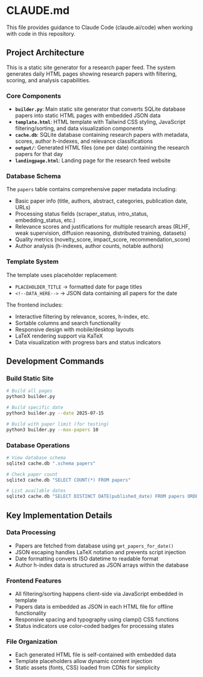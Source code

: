 # CLAUDE.md

This file provides guidance to Claude Code (claude.ai/code) when working with code in this repository.

## Project Architecture

This is a static site generator for a research paper feed. The system generates daily HTML pages showing research papers with filtering, scoring, and analysis capabilities.

### Core Components

- **`builder.py`**: Main static site generator that converts SQLite database papers into static HTML pages with embedded JSON data
- **`template.html`**: HTML template with Tailwind CSS styling, JavaScript filtering/sorting, and data visualization components  
- **`cache.db`**: SQLite database containing research papers with metadata, scores, author h-indexes, and relevance classifications
- **`output/`**: Generated HTML files (one per date) containing the research papers for that day
- **`landingpage.html`**: Landing page for the research feed website

### Database Schema

The `papers` table contains comprehensive paper metadata including:
- Basic paper info (title, authors, abstract, categories, publication date, URLs)
- Processing status fields (scraper_status, intro_status, embedding_status, etc.)
- Relevance scores and justifications for multiple research areas (RLHF, weak supervision, diffusion reasoning, distributed training, datasets)
- Quality metrics (novelty_score, impact_score, recommendation_score)
- Author analysis (h-indexes, author counts, notable authors)

### Template System

The template uses placeholder replacement:
- `PLACEHOLDER_TITLE` → formatted date for page titles
- `<!--DATA_HERE-->` → JSON data containing all papers for the date

The frontend includes:
- Interactive filtering by relevance, scores, h-index, etc.
- Sortable columns and search functionality
- Responsive design with mobile/desktop layouts
- LaTeX rendering support via KaTeX
- Data visualization with progress bars and status indicators

## Development Commands

### Build Static Site
```bash
# Build all pages
python3 builder.py

# Build specific date
python3 builder.py --date 2025-07-15

# Build with paper limit (for testing)
python3 builder.py --max-papers 10
```

### Database Operations
```bash
# View database schema
sqlite3 cache.db ".schema papers"

# Check paper count
sqlite3 cache.db "SELECT COUNT(*) FROM papers"

# List available dates
sqlite3 cache.db "SELECT DISTINCT DATE(published_date) FROM papers ORDER BY DATE(published_date) DESC"
```

## Key Implementation Details

### Data Processing
- Papers are fetched from database using `get_papers_for_date()`
- JSON escaping handles LaTeX notation and prevents script injection
- Date formatting converts ISO datetime to readable format
- Author h-index data is structured as JSON arrays within the database

### Frontend Features
- All filtering/sorting happens client-side via JavaScript embedded in template
- Papers data is embedded as JSON in each HTML file for offline functionality
- Responsive spacing and typography using clamp() CSS functions
- Status indicators use color-coded badges for processing states

### File Organization
- Each generated HTML file is self-contained with embedded data
- Template placeholders allow dynamic content injection
- Static assets (fonts, CSS) loaded from CDNs for simplicity